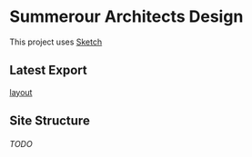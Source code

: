 # Summerour Architects Design

This project uses [Sketch](https://www.sketchapp.com)

## Latest Export

[layout](../blob/design-master/)

## Site Structure

###### TODO

